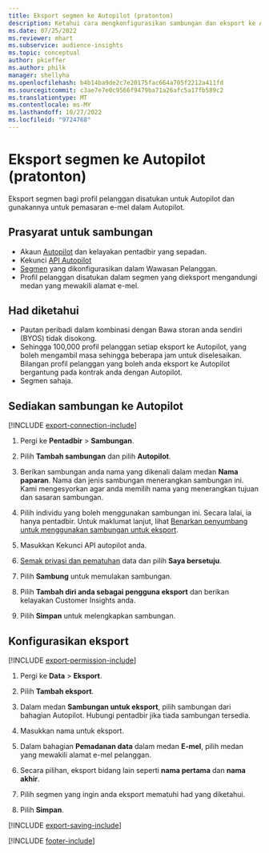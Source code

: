 ```yaml
---
title: Eksport segmen ke Autopilot (pratonton)
description: Ketahui cara mengkonfigurasikan sambungan dan eksport ke Autopilot.
ms.date: 07/25/2022
ms.reviewer: mhart
ms.subservice: audience-insights
ms.topic: conceptual
author: pkieffer
ms.author: philk
manager: shellyha
ms.openlocfilehash: b4b14ba9de2c7e20175fac664a705f2212a411fd
ms.sourcegitcommit: c3ae7e7e0c9566f9479ba71a26afc5a17fb589c2
ms.translationtype: MT
ms.contentlocale: ms-MY
ms.lasthandoff: 10/27/2022
ms.locfileid: "9724768"
---
```

# <a name="export-segments-to-autopilot-preview"></a>Eksport segmen ke Autopilot (pratonton)

Eksport segmen bagi profil pelanggan disatukan untuk Autopilot dan gunakannya untuk pemasaran e-mel dalam Autopilot.

## <a name="prerequisites-for-a-connection"></a>Prasyarat untuk sambungan

- Akaun [Autopilot](https://www.autopilothq.com/) dan kelayakan pentadbir yang sepadan.
- Kekunci [API Autopilot](https://autopilot.docs.apiary.io/#)
- [Segmen](segments.md) yang dikonfigurasikan dalam Wawasan Pelanggan.
- Profil pelanggan disatukan dalam segmen yang dieksport mengandungi medan yang mewakili alamat e-mel.

## <a name="known-limitations"></a>Had diketahui

- Pautan peribadi dalam kombinasi dengan Bawa storan anda sendiri (BYOS) tidak disokong.
- Sehingga 100,000 profil pelanggan setiap eksport ke Autopilot, yang boleh mengambil masa sehingga beberapa jam untuk diselesaikan. Bilangan profil pelanggan yang boleh anda eksport ke Autopilot bergantung pada kontrak anda dengan Autopilot.
- Segmen sahaja.

## <a name="set-up-connection-to-autopilot"></a>Sediakan sambungan ke Autopilot

[!INCLUDE [export-connection-include](includes/export-connection-admn.md)]

1. Pergi ke **Pentadbir** > **Sambungan**.

1. Pilih **Tambah sambungan** dan pilih **Autopilot**.

1. Berikan sambungan anda nama yang dikenali dalam medan **Nama paparan**. Nama dan jenis sambungan menerangkan sambungan ini. Kami mengesyorkan agar anda memilih nama yang menerangkan tujuan dan sasaran sambungan.

1. Pilih individu yang boleh menggunakan sambungan ini. Secara lalai, ia hanya pentadbir. Untuk maklumat lanjut, lihat [Benarkan penyumbang untuk menggunakan sambungan untuk eksport](connections.md#allow-contributors-to-use-a-connection-for-exports).

1. Masukkan Kekunci API autopilot anda.

1. [Semak privasi dan pematuhan](connections.md#data-privacy-and-compliance) data dan pilih **Saya bersetuju**.

1. Pilih **Sambung** untuk memulakan sambungan.

1. Pilih **Tambah diri anda sebagai pengguna eksport** dan berikan kelayakan Customer Insights anda.

1. Pilih **Simpan** untuk melengkapkan sambungan.

## <a name="configure-an-export"></a>Konfigurasikan eksport

[!INCLUDE [export-permission-include](includes/export-permission.md)]

1. Pergi ke **Data** > **Eksport**.

1. Pilih **Tambah eksport**.

1. Dalam medan **Sambungan untuk eksport**, pilih sambungan dari bahagian Autopilot. Hubungi pentadbir jika tiada sambungan tersedia.

1. Masukkan nama untuk eksport.

1. Dalam bahagian **Pemadanan data** dalam medan **E-mel**, pilih medan yang mewakili alamat e-mel pelanggan.

1. Secara pilihan, eksport bidang lain seperti **nama pertama** dan **nama akhir**.

1. Pilih segmen yang ingin anda eksport mematuhi had yang diketahui.

1. Pilih **Simpan**.

[!INCLUDE [export-saving-include](includes/export-saving.md)]

[!INCLUDE [footer-include](includes/footer-banner.md)]

